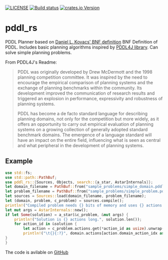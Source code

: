 [![LICENSE](https://img.shields.io/badge/license-MIT-blue.svg)](LICENSE)
[![Build status](https://github.com/Hexorg/pddl_rs/actions/workflows/workflow.yml/badge.svg)](https://github.com/Hexorg/pddl_rs/actions/workflows/workflow.yml)
[![crates.io Version](https://img.shields.io/crates/v/pddl_rs.svg)](https://crates.io/crates/pddl_rs)

# pddl_rs

PDDL Planner based on [Daniel L. Kovacs' BNF definition](http://pddl4j.imag.fr/repository/wiki/BNF-PDDL-3.1.pdf) BNF Definition of PDDL. Includes basic planning algorithms inspired by [PDDL4J library](https://github.com/pellierd/pddl4j). Can solve simple planning problems.

From PDDL4J's Readme:

> PDDL was originally developed by Drew McDermott and the 1998 planning competition committee. It was inspired by the need to encourage the empirical comparison of planning systems and the exchange of planning benchmarks within the community. Its development improved the communication of research results and triggered an explosion in performance, expressivity and robustness of planning systems.
> 
> PDDL has become a de facto standard language for describing planning domains, not only for the competition but more widely, as it offers an opportunity to carry out empirical evaluation of planning systems on a growing collection of generally adopted standard benchmark domains. The emergence of a language standard will have an impact on the entire field, influencing what is seen as central and what peripheral in the development of planning systems.

## Example

```rust
use std::fs;
use std::path::PathBuf;
use pddl_rs::{Sources, Objects, search::{a_star, AstarInternals}};
let domain_filename = PathBuf::from("sample_problems/simple_domain.pddl");
let problem_filename = PathBuf::from("sample_problems/simple_problem.pddl");
let sources = Sources::load(domain_filename, problem_filename);
let (domain, problem, c_problem) = sources.compile();
println!("Compiled problem needs {} bits of memory and uses {} actions.", c_problem.memory_size, c_problem.actions.len());
let mut args = AstarInternals::new();
if let Some(solution) = a_star(&c_problem, &mut args) {
    println!("Solution is {} actions long.", solution.len());
    for action_id in &solution {
        let action = c_problem.actions.get(*action_id as usize).unwrap();
        println!("\t{}{:?}", domain.actions[action.domain_action_idx as usize].name(), action.args.iter().map(|(row, col)| problem.objects.get_object(*row,*col).item.1).collect::<Vec<&str>>());
}
}
```

The code is avilable on [GitHub](https://github.com/Hexorg/pddl_rs)